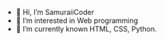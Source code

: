 - 👋 Hi, I’m SamuraiiCoder
- 👀 I’m interested in Web programming
- 🌱 I’m currently known HTML, CSS, Python.


<!---
SamuraiiCoder01/SamuraiiCoder01 is a ✨ special ✨ repository because its `README.md` (this file) appears on your GitHub profile.
You can click the Preview link to take a look at your changes.
--->
